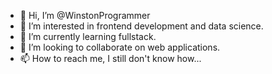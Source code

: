 - 👋 Hi, I’m @WinstonProgrammer
- 👀 I’m interested in frontend development and data science.
- 🌱 I’m currently learning fullstack.
- 💞️ I’m looking to collaborate on web applications.
- 📫 How to reach me, I still don't know how...

<!---
WinstonProgrammer/WinstonProgrammer is a ✨ special ✨ repository because its `README.md` (this file) appears on your GitHub profile.
You can click the Preview link to take a look at your changes.
--->
